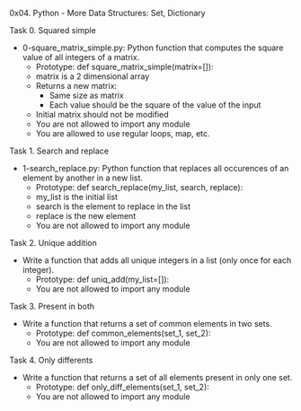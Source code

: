 0x04. Python - More Data Structures: Set, Dictionary

Task 0. Squared simple
- 0-square_matrix_simple.py: Python function that computes the square value of all integers of a matrix.
	- Prototype: def square_matrix_simple(matrix=[]):
	- matrix is a 2 dimensional array
	- Returns a new matrix:
		- Same size as matrix
		- Each value should be the square of the value of the input
	- Initial matrix should not be modified
	- You are not allowed to import any module
	- You are allowed to use regular loops, map, etc.

Task 1. Search and replace
- 1-search_replace.py: Python function that replaces all occurences of an element by another in a new list.
	- Prototype: def search_replace(my_list, search, replace):
	- my_list is the initial list
	- search is the element to replace in the list
	- replace is the new element
	- You are not allowed to import any module

Task 2. Unique addition
- Write a function that adds all unique integers in a list (only once for each integer).
	- Prototype: def uniq_add(my_list=[]):
	- You are not allowed to import any module

Task 3. Present in both
- Write a function that returns a set of common elements in two sets.
	- Prototype: def common_elements(set_1, set_2):
	- You are not allowed to import any module

Task 4. Only differents
- Write a function that returns a set of all elements present in only one set.
	- Prototype: def only_diff_elements(set_1, set_2):
	- You are not allowed to import any module
